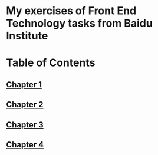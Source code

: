 # My exercises of Front End Technology tasks from Baidu Institute

# Table of Contents

## [Chapter 1](Chapter-01)

## [Chapter 2](Chapter-02)

## [Chapter 3](Chapter-03)

## [Chapter 4](Chapter-04)

